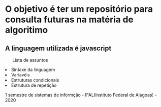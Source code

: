 <h1>O objetivo é ter um repositório para consulta futuras na matéria de algoritimo</h1>
<h2>A linguagem utilizada é javascript</h2>
<ul>Lista de assuntos</ul>
<li>Sintaxe da linguagem</li>
<li>Variavéis</li>
<li>Estruturas condicionais</li>
<li>Estrutura de repetição</li>
<p>1 semestre de sistemas de informção - IFAL(Instituto Federal de Alagoas) - 2020</p>
